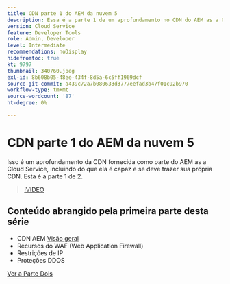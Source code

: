 ```yaml
---
title: CDN parte 1 do AEM da nuvem 5
description: Essa é a parte 1 de um aprofundamento no CDN do AEM as a Cloud Service.
version: Cloud Service
feature: Developer Tools
role: Admin, Developer
level: Intermediate
recommendations: noDisplay
hidefromtoc: true
kt: 9797
thumbnail: 340760.jpeg
exl-id: 8b608b05-48ee-434f-8d5a-6c5ff1969dcf
source-git-commit: a439c72a7b080633d3777eefad3b47f01c92b970
workflow-type: tm+mt
source-wordcount: '87'
ht-degree: 0%

---
```


# CDN parte 1 do AEM da nuvem 5

Isso é um aprofundamento da CDN fornecida como parte do AEM as a Cloud Service, incluindo do que ela é capaz e se deve trazer sua própria CDN. Esta é a parte 1 de 2.

>[!VIDEO](https://video.tv.adobe.com/v/340760?quality=12&learn=on)

## Conteúdo abrangido pela primeira parte desta série

+ CDN AEM [Visão geral](https://experienceleague.adobe.com/docs/experience-manager-cloud-service/content/implementing/content-delivery/cdn.html)
+ Recursos do WAF (Web Application Firewall)
+ Restrições de IP
+ Proteções DDOS

[Ver a Parte Dois](cloud5-aem-cdn-part2.md)